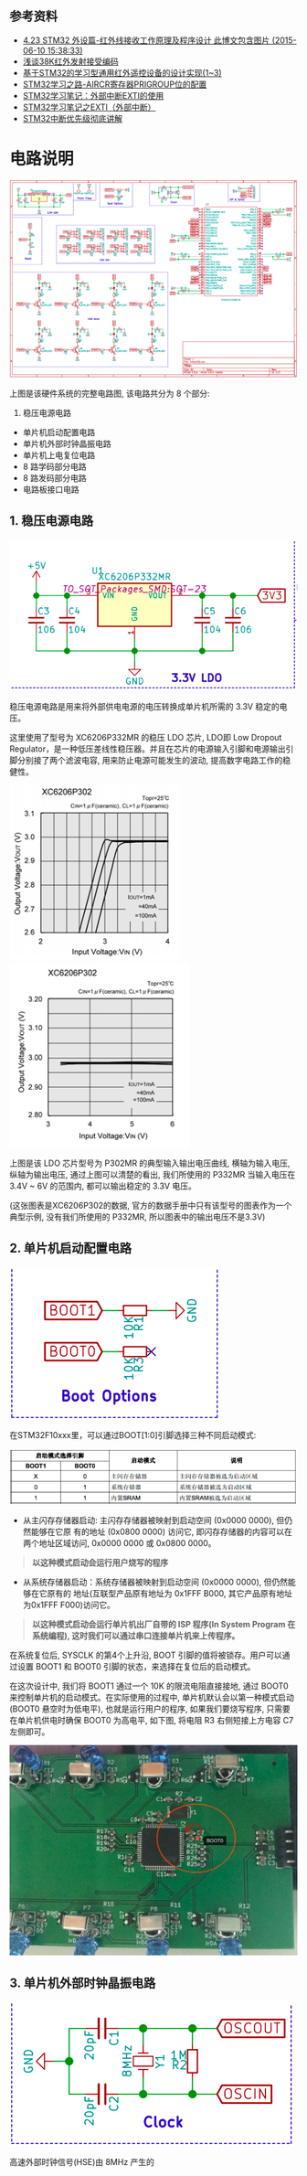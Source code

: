 ## 参考资料
 - [4.23 STM32 外设篇-红外线接收工作原理及程序设计  此博文包含图片	(2015-06-10 15:38:33)](http://blog.sina.com.cn/s/blog_8a4745370102vq8m.html)
 - [浅谈38K红外发射接受编码](http://www.voidcn.com/blog/u012993936/article/p-3554521.html)
 - [基于STM32的学习型通用红外遥控设备的设计实现(1~3)](http://blog.csdn.net/u013686019/article/details/19834441)
 - [STM32学习之路-AIRCR寄存器PRIGROUP位的配置](http://www.ithao123.cn/content-8377076.html)
 - [ STM32学习笔记：外部中断EXTI的使用](http://blog.csdn.net/u010173859/article/details/10179627)
 - [STM32学习笔记之EXTI（外部中断）](http://blog.sina.com.cn/s/blog_6623834301018woa.html)
 - [STM32中断优先级彻底讲解](https://wenku.baidu.com/view/4944282c915f804d2b16c18e.html)


# 电路说明

![](/Hardware/sche_overview.png)

上图是该硬件系统的完整电路图, 该电路共分为 8 个部分:

 1. 稳压电源电路
 - 单片机启动配置电路
 - 单片机外部时钟晶振电路
 - 单片机上电复位电路
 - 8 路学码部分电路
 - 8 路发码部分电路
 - 电路板接口电路

## 1. 稳压电源电路

![](/Hardware/part_01.png)

稳压电源电路是用来将外部供电电源的电压转换成单片机所需的 3.3V 稳定的电压。

这里使用了型号为 XC6206P332MR 的稳压 LDO 芯片, LDO即 Low Dropout Regulator，是一种低压差线性稳压器。并且在芯片的电源输入引脚和电源输出引脚分别接了两个滤波电容, 用来防止电源可能发生的波动, 提高数字电路工作的稳健性。


![](/Hardware/part_0101.png)
![](/Hardware/part_0102.png)

上图是该 LDO 芯片型号为 P302MR 的典型输入输出电压曲线, 横轴为输入电压, 纵轴为输出电压, 通过上图可以清楚的看出, 我们所使用的 P332MR 当输入电压在 3.4V ~ 6V 的范围内, 都可以输出稳定的 3.3V 电压。

(这张图表是XC6206P302的数据, 官方的数据手册中只有该型号的图表作为一个典型示例, 没有我们所使用的 P332MR, 所以图表中的输出电压不是3.3V)

## 2. 单片机启动配置电路
![](/Hardware/part_02.png)

在STM32F10xxx里，可以通过BOOT[1:0]引脚选择三种不同启动模式:

![](/Hardware/part_0201.png)

- 从主闪存存储器启动: 主闪存存储器被映射到启动空间 (0x0000 0000), 但仍然能够在它原
有的地址 (0x0800 0000) 访问它, 即闪存存储器的内容可以在两个地址区域访问, 0x0000
0000 或 0x0800 0000。
> **以这种模式启动会运行用户烧写的程序**

- 从系统存储器启动：系统存储器被映射到启动空间 (0x0000 0000), 但仍然能够在它原有的
地址(互联型产品原有地址为 0x1FFF B000, 其它产品原有地址为0x1FFF F000)访问它。
> **以这种模式启动会运行单片机出厂自带的 ISP 程序(In System Program 在系统编程), 这时我们可以通过串口连接单片机来上传程序。**


在系统复位后, SYSCLK 的第4个上升沿, BOOT 引脚的值将被锁存。用户可以通过设置 BOOT1
 和 BOOT0 引脚的状态，来选择在复位后的启动模式。


在这次设计中, 我们将 BOOT1 通过一个 10K 的限流电阻直接接地, 通过 BOOT0 来控制单片机的启动模式。在实际使用的过程中, 单片机默认会以第一种模式启动 (BOOT0 悬空时为低电平), 也就是运行用户的程序, 如果我们要烧写程序, 只需要在单片机供电时确保 BOOT0 为高电平, 如下图, 将电阻 R3 右侧短接上方电容 C7 左侧即可。

![](/Hardware/part_0202.png)

## 3. 单片机外部时钟晶振电路

![](/Hardware/part_03.png)

高速外部时钟信号(HSE)由 8MHz 产生的

